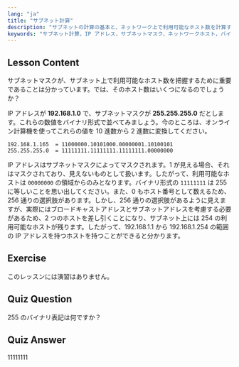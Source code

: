 ```yaml
---
lang: "ja"
title: "サブネット計算"
description: "サブネットの計算の基本と、ネットワーク上で利用可能なホスト数を計算する方法を学びます。初心者向けに IP アドレスとサブネットマスクを理解します。Linux の学習を始めましょう！"
keywords: "サブネット計算，IP アドレス，サブネットマスク，ネットワークホスト，バイナリ，Linux ネットワーキング，初心者向けチュートリアル，ガイド"
---
```


## Lesson Content

サブネットマスクが、サブネット上で利用可能なホスト数を把握するために重要であることは分かっています。では、そのホスト数はいくつになるのでしょうか？

IP アドレスが **192.168.1.0** で、サブネットマスクが **255.255.255.0** だとします。これらの数値をバイナリ形式で並べてみましょう。今のところは、オンライン計算機を使ってこれらの値を 10 進数から 2 進数に変換してください。

```
192.168.1.165  = 11000000.10101000.00000001.10100101
255.255.255.0  = 11111111.11111111.11111111.00000000
```

IP アドレスはサブネットマスクによってマスクされます。1 が見える場合、それはマスクされており、見えないものとして扱います。したがって、利用可能なホストは `00000000` の領域からのみとなります。バイナリ形式の `11111111` は 255 に等しいことを思い出してください。また、0 もホスト番号として数えるため、256 通りの選択肢があります。しかし、256 通りの選択肢があるように見えますが、実際にはブロードキャストアドレスとサブネットアドレスを考慮する必要があるため、2 つのホストを差し引くことになり、サブネット上には 254 の利用可能なホストが残ります。したがって、192.168.1.1 から 192.168.1.254 の範囲の IP アドレスを持つホストを持つことができると分かります。

## Exercise

このレッスンには演習はありません。

## Quiz Question

255 のバイナリ表記は何ですか？

## Quiz Answer

11111111
